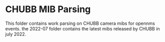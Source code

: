 # CHUBB MIB Parsing

This folder contains work parsing on CHUBB camera mibs for opennms events. 
the 2022-07 folder contains the latest mibs released by CHUBB in july 2022.
